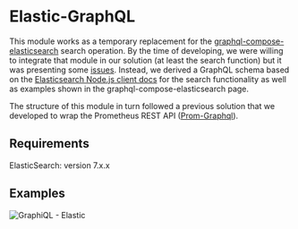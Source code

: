 # Elastic-GraphQL
This module works as a temporary replacement for the [graphql-compose-elasticsearch](https://github.com/graphql-compose/graphql-compose-elasticsearch) search operation. By the time of developing, we were willing to integrate that module in our solution (at least the search function) but it was presenting some [issues](https://github.com/graphql-compose/graphql-compose-elasticsearch/issues/115). Instead, we derived a GraphQL schema based on the [Elasticsearch Node.js client docs](https://www.elastic.co/guide/en/elasticsearch/client/javascript-api/7.x/api-reference.html#_search) for the search functionality as well as examples shown in the graphql-compose-elasticsearch page.

The structure of this module in turn followed a previous solution that we developed to wrap the Prometheus REST API ([Prom-Graphql](https://github.com/carloszimm/prom-graphql)).

## Requirements
ElasticSearch: version 7.x.x

## Examples
![GraphiQL - Elastic](https://user-images.githubusercontent.com/4553211/97095959-1a4c7800-163c-11eb-9758-c5a8a8da5888.png)
